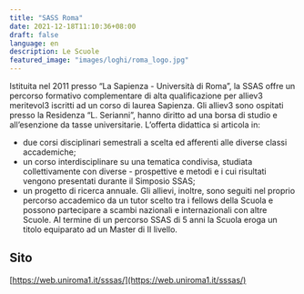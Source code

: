 ```yaml
---
title: "SASS Roma"
date: 2021-12-18T11:10:36+08:00
draft: false
language: en
description: Le Scuole
featured_image: "images/loghi/roma_logo.jpg"
---
```


Istituita nel 2011 presso “La Sapienza - Università di Roma”, la SSAS offre un percorso formativo complementare di alta qualificazione per alliev3 meritevol3 iscritti ad un corso di laurea Sapienza. Gli alliev3 sono ospitati presso la Residenza “L. Serianni”, hanno diritto ad una borsa di studio e all’esenzione da tasse universitarie.
L’offerta didattica si articola in:
- due corsi disciplinari semestrali a scelta ed afferenti alle diverse classi accademiche;
- un corso interdisciplinare su una tematica condivisa, studiata collettivamente con diverse - prospettive e metodi e i cui risultati vengono presentati durante il Simposio SSAS;
- un progetto di ricerca annuale.
Gli allievi, inoltre, sono seguiti nel proprio percorso accademico da un tutor scelto tra i fellows della Scuola e possono partecipare a scambi nazionali e internazionali con altre Scuole. Al termine di un percorso SSAS di 5 anni la Scuola eroga un titolo equiparato ad un Master di II livello.

## Sito

[https://web.uniroma1.it/sssas/](https://web.uniroma1.it/sssas/)